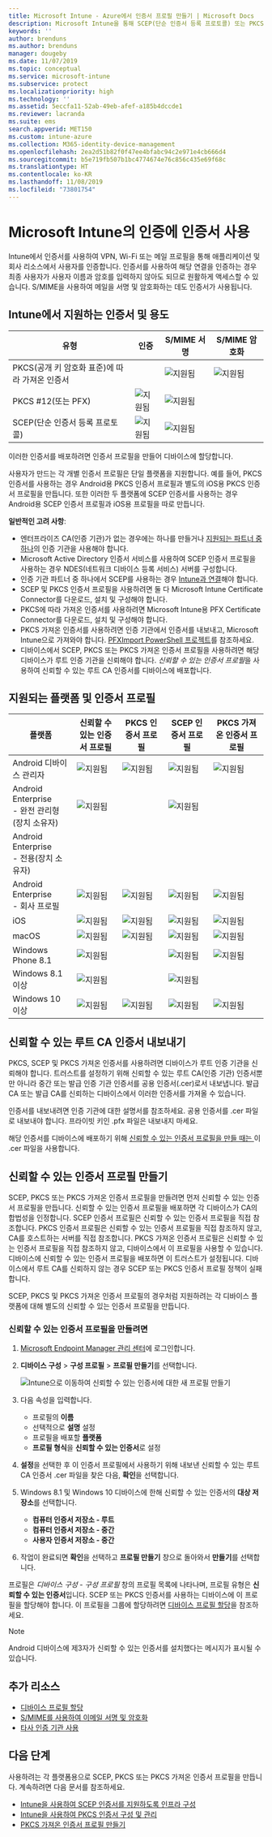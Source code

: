 ```yaml
---
title: Microsoft Intune - Azure에서 인증서 프로필 만들기 | Microsoft Docs
description: Microsoft Intune을 통해 SCEP(단순 인증서 등록 프로토콜) 또는 PKCS(공개 키 암호 표준) 인증서 및 인증서 프로필을 사용하는 방법에 대해 알아봅니다.
keywords: ''
author: brenduns
ms.author: brenduns
manager: dougeby
ms.date: 11/07/2019
ms.topic: conceptual
ms.service: microsoft-intune
ms.subservice: protect
ms.localizationpriority: high
ms.technology: ''
ms.assetid: 5eccfa11-52ab-49eb-afef-a185b4dccde1
ms.reviewer: lacranda
ms.suite: ems
search.appverid: MET150
ms.custom: intune-azure
ms.collection: M365-identity-device-management
ms.openlocfilehash: 2ea2d51b82f0f47ee4bfabc94c2e971e4cb666d4
ms.sourcegitcommit: b5e719fb507b1bc4774674e76c856c435e69f68c
ms.translationtype: HT
ms.contentlocale: ko-KR
ms.lasthandoff: 11/08/2019
ms.locfileid: "73801754"
---
```

# <a name="use-certificates-for-authentication-in-microsoft-intune"></a>Microsoft Intune의 인증에 인증서 사용

Intune에서 인증서를 사용하여 VPN, Wi-Fi 또는 메일 프로필을 통해 애플리케이션 및 회사 리소스에서 사용자를 인증합니다. 인증서를 사용하여 해당 연결을 인증하는 경우 최종 사용자가 사용자 이름과 암호를 입력하지 않아도 되므로 원활하게 액세스할 수 있습니다. S/MIME을 사용하여 메일을 서명 및 암호화하는 데도 인증서가 사용됩니다.

## <a name="intune-supported-certificates-and-usage"></a>Intune에서 지원하는 인증서 및 용도

| 유형              | 인증 | S/MIME 서명 | S/MIME 암호화  |
|--|--|--|--|
| PKCS(공개 키 암호화 표준)에 따라 가져온 인증서 |  | ![지원됨](./media/certificates-configure/green-check.png) | ![지원됨](./media/certificates-configure/green-check.png)|
| PKCS #12(또는 PFX)    | ![지원됨](./media/certificates-configure/green-check.png) | ![지원됨](./media/certificates-configure/green-check.png) |  |
| SCEP(단순 인증서 등록 프로토콜)  | ![지원됨](./media/certificates-configure/green-check.png) | ![지원됨](./media/certificates-configure/green-check.png) | |

이러한 인증서를 배포하려면 인증서 프로필을 만들어 디바이스에 할당합니다.  

사용자가 만드는 각 개별 인증서 프로필은 단일 플랫폼을 지원합니다. 예를 들어, PKCS 인증서를 사용하는 경우 Android용 PKCS 인증서 프로필과 별도의 iOS용 PKCS 인증서 프로필을 만듭니다. 또한 이러한 두 플랫폼에 SCEP 인증서를 사용하는 경우 Android용 SCEP 인증서 프로필과 iOS용 프로필을 따로 만듭니다.

**일반적인 고려 사항**:
- 엔터프라이즈 CA(인증 기관)가 없는 경우에는 하나를 만들거나 [지원되는 파트너 중 하나](certificate-authority-add-scep-overview.md#third-party-certification-authority-partners)의 인증 기관을 사용해야 합니다.
- Microsoft Active Directory 인증서 서비스를 사용하여 SCEP 인증서 프로필을 사용하는 경우 NDES(네트워크 디바이스 등록 서비스) 서버를 구성합니다.
- 인증 기관 파트너 중 하나에서 SCEP를 사용하는 경우 [Intune과 연결](certificate-authority-add-scep-overview.md#set-up-third-party-ca-integration)해야 합니다.
- SCEP 및 PKCS 인증서 프로필을 사용하려면 둘 다 Microsoft Intune Certificate Connector를 다운로드, 설치 및 구성해야 합니다.
- PKCS에 따라 가져온 인증서를 사용하려면 Microsoft Intune용 PFX Certificate Connector를 다운로드, 설치 및 구성해야 합니다.
- PKCS 가져온 인증서를 사용하려면 인증 기관에서 인증서를 내보내고, Microsoft Intune으로 가져와야 합니다. [PFXImport PowerShell 프로젝트](https://github.com/Microsoft/Intune-Resource-Access/tree/develop/src/PFXImportPowershell)를 참조하세요.
- 디바이스에서 SCEP, PKCS 또는 PKCS 가져온 인증서 프로필을 사용하려면 해당 디바이스가 루트 인증 기관을 신뢰해야 합니다. *신뢰할 수 있는 인증서 프로필*을 사용하여 신뢰할 수 있는 루트 CA 인증서를 디바이스에 배포합니다.

## <a name="supported-platforms-and-certificate-profiles"></a>지원되는 플랫폼 및 인증서 프로필

| 플랫폼              | 신뢰할 수 있는 인증서 프로필 | PKCS 인증서 프로필 | SCEP 인증서 프로필 | PKCS 가져온 인증서 프로필  |
|--|--|--|--|---|
| Android 디바이스 관리자 | ![지원됨](./media/certificates-configure/green-check.png) | ![지원됨](./media/certificates-configure/green-check.png) | ![지원됨](./media/certificates-configure/green-check.png)|  ![지원됨](./media/certificates-configure/green-check.png) |
| Android Enterprise <br> - 완전 관리형(장치 소유자)   | ![지원됨](./media/certificates-configure/green-check.png) |   | ![지원됨](./media/certificates-configure/green-check.png) |   |
| Android Enterprise <br> - 전용(장치 소유자)   |  |   |  |   |
| Android Enterprise <br> - 회사 프로필    | ![지원됨](./media/certificates-configure/green-check.png) | ![지원됨](./media/certificates-configure/green-check.png) | ![지원됨](./media/certificates-configure/green-check.png) | ![지원됨](./media/certificates-configure/green-check.png) |
| iOS                   | ![지원됨](./media/certificates-configure/green-check.png) | ![지원됨](./media/certificates-configure/green-check.png) | ![지원됨](./media/certificates-configure/green-check.png) | ![지원됨](./media/certificates-configure/green-check.png) |
| macOS                 | ![지원됨](./media/certificates-configure/green-check.png) |  ![지원됨](./media/certificates-configure/green-check.png) |![지원됨](./media/certificates-configure/green-check.png)|![지원됨](./media/certificates-configure/green-check.png)|
| Windows Phone 8.1     |![지원됨](./media/certificates-configure/green-check.png)  |  | ![지원됨](./media/certificates-configure/green-check.png)| ![지원됨](./media/certificates-configure/green-check.png) |
| Windows 8.1 이상 |![지원됨](./media/certificates-configure/green-check.png)  |  |![지원됨](./media/certificates-configure/green-check.png) |   |
| Windows 10 이상  | ![지원됨](./media/certificates-configure/green-check.png) | ![지원됨](./media/certificates-configure/green-check.png) | ![지원됨](./media/certificates-configure/green-check.png) | ![지원됨](./media/certificates-configure/green-check.png) |

## <a name="export-the-trusted-root-ca-certificate"></a>신뢰할 수 있는 루트 CA 인증서 내보내기

PKCS, SCEP 및 PKCS 가져온 인증서를 사용하려면 디바이스가 루트 인증 기관을 신뢰해야 합니다. 트러스트를 설정하기 위해 신뢰할 수 있는 루트 CA(인증 기관) 인증서뿐만 아니라 중간 또는 발급 인증 기관 인증서를 공용 인증서(.cer)로서 내보냅니다. 발급 CA 또는 발급 CA를 신뢰하는 디바이스에서 이러한 인증서를 가져올 수 있습니다.

인증서를 내보내려면 인증 기관에 대한 설명서를 참조하세요. 공용 인증서를 .cer 파일로 내보내야 합니다.  프라이빗 키인 .pfx 파일은 내보내지 마세요.

해당 인증서를 디바이스에 배포하기 위해 [신뢰할 수 있는 인증서 프로필을 만들 때는 ](#create-trusted-certificate-profiles) 이 .cer 파일을 사용합니다.

## <a name="create-trusted-certificate-profiles"></a>신뢰할 수 있는 인증서 프로필 만들기

SCEP, PKCS 또는 PKCS 가져온 인증서 프로필을 만들려면 먼저 신뢰할 수 있는 인증서 프로필을 만듭니다. 신뢰할 수 있는 인증서 프로필을 배포하면 각 디바이스가 CA의 합법성을 인정합니다. SCEP 인증서 프로필은 신뢰할 수 있는 인증서 프로필을 직접 참조합니다. PKCS 인증서 프로필은 신뢰할 수 있는 인증서 프로필을 직접 참조하지 않고, CA를 호스트하는 서버를 직접 참조합니다. PKCS 가져온 인증서 프로필은 신뢰할 수 있는 인증서 프로필을 직접 참조하지 않고, 디바이스에서 이 프로필을 사용할 수 있습니다. 디바이스에 신뢰할 수 있는 인증서 프로필을 배포하면 이 트러스트가 설정됩니다. 디바이스에서 루트 CA를 신뢰하지 않는 경우 SCEP 또는 PKCS 인증서 프로필 정책이 실패합니다.  

SCEP, PKCS 및 PKCS 가져온 인증서 프로필의 경우처럼 지원하려는 각 디바이스 플랫폼에 대해 별도의 신뢰할 수 있는 인증서 프로필을 만듭니다.  


### <a name="to-create-a-trusted-certificate-profile"></a>신뢰할 수 있는 인증서 프로필을 만들려면  

1. [Microsoft Endpoint Manager 관리 센터](https://go.microsoft.com/fwlink/?linkid=2109431)에 로그인합니다.

2. **디바이스 구성** > **구성 프로필** > **프로필 만들기**를 선택합니다.

   ![Intune으로 이동하여 신뢰할 수 있는 인증서에 대한 새 프로필 만들기](./media/certficates-pfx-configure/certificates-pfx-configure-profile-new.png)

3. 다음 속성을 입력합니다.

   - 프로필의 **이름**
   - 선택적으로 **설명** 설정
   - 프로필을 배포할 **플랫폼**
   - **프로필 형식**을 **신뢰할 수 있는 인증서**로 설정

4. **설정**을 선택한 후 이 인증서 프로필에서 사용하기 위해 내보낸 신뢰할 수 있는 루트 CA 인증서 .cer 파일을 찾은 다음, **확인**을 선택합니다.

5. Windows 8.1 및 Windows 10 디바이스에 한해 신뢰할 수 있는 인증서의 **대상 저장소**를 선택합니다.  
   - **컴퓨터 인증서 저장소 - 루트**
   - **컴퓨터 인증서 저장소 - 중간**
   - **사용자 인증서 저장소 - 중간**

6. 작업이 완료되면 **확인**을 선택하고 **프로필 만들기** 창으로 돌아와서 **만들기**를 선택합니다.

프로필은 *디바이스 구성 - 구성 프로필* 창의 프로필 목록에 나타나며, 프로필 유형은 **신뢰할 수 있는 인증서**입니다.  SCEP 또는 PKCS 인증서를 사용하는 디바이스에 이 프로필을 할당해야 합니다. 이 프로필을 그룹에 할당하려면 [디바이스 프로필 할당](../configuration/device-profile-assign.md)을 참조하세요.

> [!NOTE]  
> Android 디바이스에 제3자가 신뢰할 수 있는 인증서를 설치했다는 메시지가 표시될 수 있습니다.  

## <a name="additional-resources"></a>추가 리소스

- [디바이스 프로필 할당](../configuration/device-profile-assign.md)  
- [S/MIME를 사용하여 이메일 서명 및 암호화](certificates-s-mime-encryption-sign.md)  
- [타사 인증 기관 사용](certificate-authority-add-scep-overview.md)  

## <a name="next-steps"></a>다음 단계

사용하려는 각 플랫폼용으로 SCEP, PKCS 또는 PKCS 가져온 인증서 프로필을 만듭니다. 계속하려면 다음 문서를 참조하세요.  
- [Intune을 사용하여 SCEP 인증서를 지원하도록 인프라 구성](certificates-scep-configure.md)  
- [Intune을 사용하여 PKCS 인증서 구성 및 관리](certficates-pfx-configure.md)  
- [PKCS 가져온 인증서 프로필 만들기](certificates-imported-pfx-configure.md#create-a-pkcs-imported-certificate-profile)  
